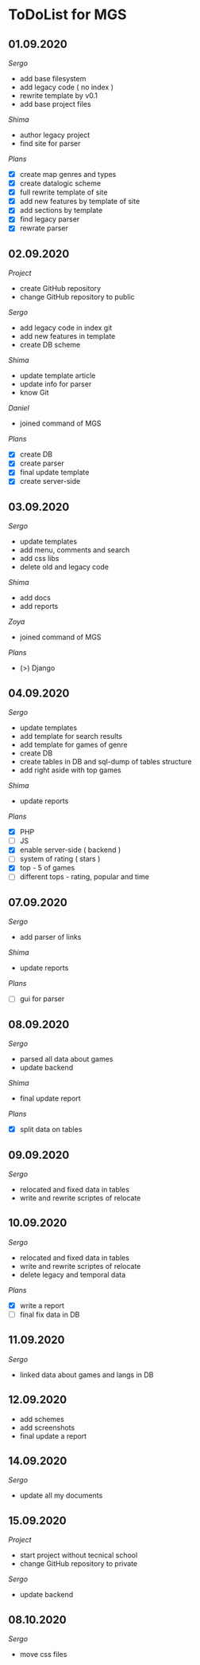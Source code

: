  
# ToDoList for MGS


## 01.09.2020

*Sergo*

- add base filesystem
- add legacy code ( no index )
- rewrite template by v0.1
- add base project files

*Shima*

- author legacy project
- find site for parser

*Plans*

- [X] create map genres and types
- [X] create datalogic scheme
- [X] full rewrite template of site
- [X] add new features by template of site
- [X] add sections by template
- [X] find legacy parser
- [X] rewrate parser

## 02.09.2020

*Project*

- create GitHub repository
- change GitHub repository to public

*Sergo*

- add legacy code in index git
- add new features in template
- create DB scheme

*Shima*

- update template article
- update info for parser
- know Git

*Daniel*

- joined command of MGS

*Plans*

- [X] create DB
- [X] create parser
- [X] final update template
- [X] create server-side

## 03.09.2020

*Sergo*

- update templates
- add menu, comments and search
- add css libs
- delete old and legacy code

*Shima*

- add docs
- add reports

*Zoya*

- joined command of MGS

*Plans*

- (>) Django

## 04.09.2020

*Sergo*

- update templates
- add template for search results
- add template for games of genre
- create DB
- create tables in DB and sql-dump of tables structure
- add right aside with top games

*Shima*

- update reports

*Plans*

- [X] PHP
- [ ] JS
- [X] enable server-side ( backend )
- [ ] system of rating ( stars )
- [X] top - 5 of games
- [ ] different tops - rating, popular and time

## 07.09.2020

*Sergo*

- add parser of links

*Shima*

- update reports

*Plans*

- [ ] gui for parser

## 08.09.2020

*Sergo*

- parsed all data about games
- update backend

*Shima*

- final update report

*Plans*

- [X] split data on tables

## 09.09.2020

*Sergo*

- relocated and fixed data in tables
- write and rewrite scriptes of relocate

## 10.09.2020

*Sergo*

- relocated and fixed data in tables
- write and rewrite scriptes of relocate
- delete legacy and temporal data

*Plans*

- [X] write a report
- [ ] final fix data in DB

## 11.09.2020

*Sergo*

- linked data about games and langs in DB

## 12.09.2020

- add schemes
- add screenshots
- final update a report

## 14.09.2020

*Sergo*

- update all my documents

## 15.09.2020

*Project*

- start project without tecnical school
- change GitHub repository to private

*Sergo*

- update backend

## 08.10.2020

*Sergo*

- move css files
